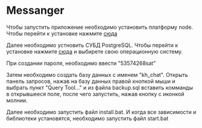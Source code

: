 # Messanger

Чтобы запустить приложение необходимо установить платформу node.
Чтобы перейти к установке нажмите [сюда](https://nodejs.org/dist/v10.16.0/node-v10.16.0-x64.msi)

Далее необходимо устновить СУБД PostgreSQL.
Чтобы перейти к установке нажмите [сюда](https://www.postgresql.org/download/) и выбирете свою операционную систему.

При создании пароля, необходимо ввести "53574268sat"

Затем необходимо создать базу данных с именем "kh_chat".
Открыть панель запросов, нажав на базу данных правой кнопкой мыши и выбрать пункт "Query Tool..." и из файла backup.sql вставить комманды в открывшееся поле, после чего запустить, нажав кнопку с иконкой молнии.

Далее необходимо запустить файл install.bat.
И когда все зависимости и библиотеки установятся, необходимо запустить файл start.bat
